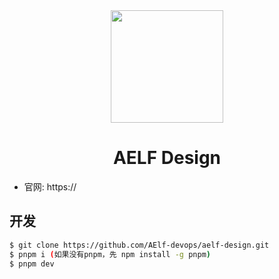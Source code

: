 <div align="center">

<img height="180" src="https://img2.imgtp.com/2024/03/01/EXKVhuMo.svg">

<h1 align="center">AELF Design</h1>
</div>

- 官网: https://

## 开发

```bash
$ git clone https://github.com/AElf-devops/aelf-design.git
$ pnpm i (如果没有pnpm，先 npm install -g pnpm)
$ pnpm dev
```
